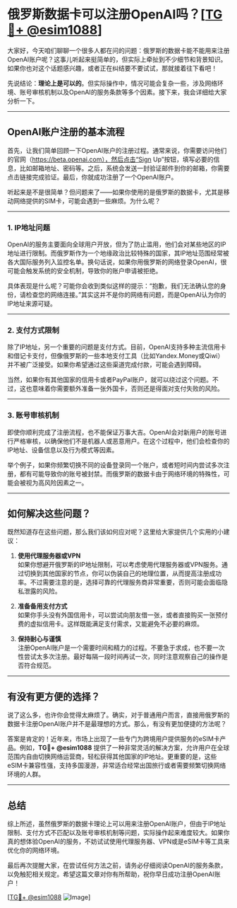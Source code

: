 # 俄罗斯数据卡可以注册OpenAI吗？[[TG💪+ @esim1088](https://t.me/s/esim1088)]

大家好，今天咱们聊聊一个很多人都在问的问题：俄罗斯的数据卡能不能用来注册OpenAI账户呢？这事儿听起来挺简单的，但实际上牵扯到不少细节和背景知识。如果你也对这个话题感兴趣，或者正在纠结要不要试试，那就接着往下看吧！

先说结论：**理论上是可以的**。但实际操作中，情况可能会复杂一些，涉及网络环境、账号审核机制以及OpenAI的服务条款等多个因素。接下来，我会详细给大家分析一下。

---

## OpenAI账户注册的基本流程

首先，让我们简单回顾一下OpenAI账户的注册过程。通常来说，你需要访问他们的官网（https://beta.openai.com），然后点击“Sign Up”按钮，填写必要的信息，比如邮箱地址、密码等。之后，系统会发送一封验证邮件到你的邮箱，你需要点击链接完成验证。最后，你就成功注册了一个OpenAI账户。

听起来是不是很简单？但问题来了——如果你使用的是俄罗斯的数据卡，尤其是移动网络提供的SIM卡，可能会遇到一些麻烦。为什么呢？

---

### 1. IP地址问题

OpenAI的服务主要面向全球用户开放，但为了防止滥用，他们会对某些地区的IP地址进行限制。而俄罗斯作为一个地缘政治比较特殊的国家，其IP地址范围经常被各大国际服务列入监控名单。换句话说，如果你用俄罗斯的网络登录OpenAI，很可能会触发系统的安全机制，导致你的账户申请被拒绝。

具体表现是什么呢？可能你会收到类似这样的提示：“抱歉，我们无法确认您的身份，请检查您的网络连接。”其实这并不是你的网络有问题，而是OpenAI认为你的IP地址来源可疑。

---

### 2. 支付方式限制

除了IP地址，另一个重要的问题是支付方式。目前，OpenAI支持多种主流信用卡和借记卡支付，但像俄罗斯的一些本地支付工具（比如Yandex.Money或Qiwi）并不被广泛接受。如果你希望通过这些渠道完成付款，可能会遇到障碍。

当然，如果你有其他国家的信用卡或者PayPal账户，就可以绕过这个问题。不过，这也意味着你需要额外准备一张外国卡，否则还是得面对支付失败的风险。

---

### 3. 账号审核机制

即使你顺利完成了注册流程，也不能保证万事大吉。OpenAI会对新用户的账号进行严格审核，以确保他们不是机器人或恶意用户。在这个过程中，他们会检查你的IP地址、设备信息以及行为模式等因素。

举个例子，如果你频繁切换不同的设备登录同一个账户，或者短时间内尝试多次注册，都有可能导致你的账号被封禁。而俄罗斯的数据卡由于网络环境的特殊性，可能会被视为高风险因素之一。

---

## 如何解决这些问题？

既然知道存在这些问题，那么我们该如何应对呢？这里给大家提供几个实用的小建议：

1. **使用代理服务器或VPN**  
   如果你想避开俄罗斯的IP地址限制，可以考虑使用代理服务器或VPN服务。通过切换到其他国家的节点，你可以伪装自己的地理位置，从而提高注册成功率。不过需要注意的是，选择可靠的代理服务商非常重要，否则可能会面临隐私泄露的风险。

2. **准备备用支付方式**  
   如果你手头没有外国信用卡，可以尝试向朋友借一张，或者直接购买一张预付费的虚拟信用卡。这样既能满足支付需求，又能避免不必要的麻烦。

3. **保持耐心与谨慎**  
   注册OpenAI账户是一个需要时间和精力的过程。不要急于求成，也不要一次性尝试太多次注册。最好每隔一段时间再试一次，同时注意观察自己的操作是否符合规范。

---

## 有没有更方便的选择？

说了这么多，也许你会觉得太麻烦了。确实，对于普通用户而言，直接用俄罗斯的数据卡注册OpenAI账户并不是最理想的方式。那么，有没有更加便捷的方法呢？

答案是肯定的！近年来，市场上出现了一些专门为跨境用户提供服务的eSIM卡产品。例如，**TG💪+ @esim1088** 提供了一种非常灵活的解决方案，允许用户在全球范围内自由切换网络运营商，轻松获得其他国家的IP地址。更重要的是，这些eSIM卡兼容性强，支持多国漫游，非常适合经常出国旅行或者需要频繁切换网络环境的人群。

---

## 总结

综上所述，虽然俄罗斯的数据卡理论上可以用来注册OpenAI账户，但由于IP地址限制、支付方式不匹配以及账号审核机制等问题，实际操作起来难度较大。如果你真的想体验OpenAI的服务，不妨试试使用代理服务器、VPN或是eSIM卡等工具来优化你的网络环境。

最后再次提醒大家，在尝试任何方法之前，请务必仔细阅读OpenAI的服务条款，以免触犯相关规定。希望这篇文章对你有所帮助，祝你早日成功注册OpenAI账户！

[[TG💪+ @esim1088](https://t.me/s/esim1088) ![Image](https://i.postimg.cc/4NQfJmqS/Snipaste-2025-05-13-00-14-12.png)]